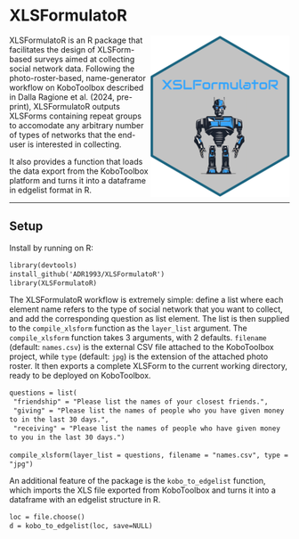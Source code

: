 XLSFormulatoR
========
<img align="right" src="https://github.com/ADR1993/XLSFormulatoR/blob/main/logo.png" alt="logo" width="250"> 

XLSFormulatoR is an R package that facilitates the design of XLSForm-based surveys aimed at collecting social network data.
Following the photo-roster-based, name-generator workflow on KoboToolbox described in Dalla Ragione et al. (2024, pre-print), XLSFormulatoR outputs XLSForms containing repeat groups to accomodate any arbitrary number of types of networks that the end-user is interested in collecting. 

It also provides a function that loads the data export from the KoboToolbox platform and turns it into a dataframe in edgelist format in R.

-----

Setup
------
Install by running on R:
```{r}
library(devtools)
install_github('ADR1993/XLSFormulatoR')
library(XLSFormulatoR)
```

The XLSFormulatoR workflow is extremely simple: define a list where each element name refers to the type of social network that you want to collect, and add the corresponding question as list element.
The list is then supplied to the `compile_xlsform` function as the `layer_list` argument.
The `compile_xlsform` function takes 3 arguments, with 2 defaults. `filename` (default: `names.csv`) is the external CSV file attached to the KoboToolbox project, while `type` (default: `jpg`) is the extension of the attached photo roster. 
It then exports a complete XLSForm to the current working directory, ready to be deployed on KoboToolbox. 
```{r}
questions = list(
 "friendship" = "Please list the names of your closest friends.",
 "giving" = "Please list the names of people who you have given money to in the last 30 days.",
 "receiving" = "Please list the names of people who have given money to you in the last 30 days.")

compile_xlsform(layer_list = questions, filename = "names.csv", type = "jpg")
```

An additional feature of the package is the `kobo_to_edgelist` function, which imports the XLS file exported from KoboToolbox and turns it into a dataframe with an edgelist structure in R.
```{r}
loc = file.choose()
d = kobo_to_edgelist(loc, save=NULL)
```


